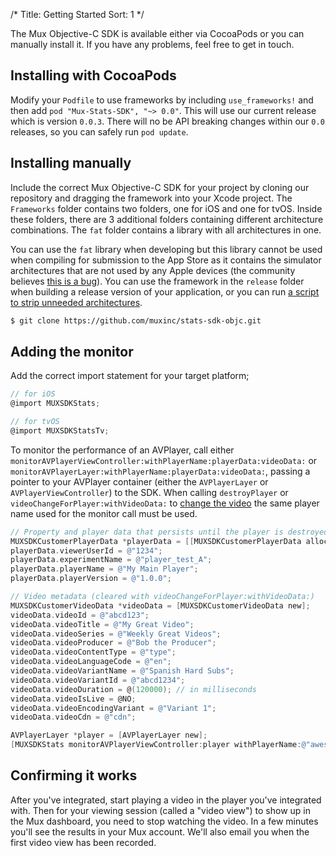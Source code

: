 /*
Title: Getting Started
Sort: 1
*/

The Mux Objective-C SDK is available either via CocoaPods or you can manually install it. If you have any problems, feel free to get in touch.

## Installing with CocoaPods
Modify your `Podfile` to use frameworks by including `use_frameworks!` and then add `pod "Mux-Stats-SDK", "~> 0.0"`. This will use our current release which is version `0.0.3`. There will no be API breaking changes within our `0.0` releases, so you can safely run `pod update`.

## Installing manually
Include the correct Mux Objective-C SDK for your project by cloning our repository and dragging the framework into your Xcode project. The <code>Frameworks</code> folder contains two folders, one for iOS and one for tvOS. Inside these folders, there are 3 additional folders containing different architecture combinations. The <code>fat</code> folder contains a library with all architectures in one.

You can use the `fat` library when developing but this library cannot be used when compiling for submission to the App Store as it contains the simulator architectures that are not used by any Apple devices (the community believes <a href="http://www.openradar.me/radar?id=6409498411401216" target="_blank">this is a bug</a>). You can use the framework in the <code>release</code> folder when building a release version of your application, or you can run <a href="https://gist.github.com/brett-stover-hs/b25947a125ff7e38e7ca#file-frameworks_blogpost_removal_script_a-sh" target="_blank">a script to strip unneeded architectures</a>.

```bash
$ git clone https://github.com/muxinc/stats-sdk-objc.git
```

## Adding the monitor
Add the correct import statement for your target platform;

```objectivec
// for iOS
@import MUXSDKStats;

// for tvOS
@import MUXSDKStatsTv;
```

To monitor the performance of an AVPlayer, call either <code>monitorAVPlayerViewController:withPlayerName:playerData:videoData:</code> or <code>monitorAVPlayerLayer:withPlayerName:playerData:videoData:</code>, passing a pointer to your AVPlayer container (either the <code>AVPlayerLayer</code> or <code>AVPlayerViewController</code>) to the SDK. When calling <code>destroyPlayer</code> or <code>videoChangeForPlayer:withVideoData:</code> to <a href="#changing-the-video">change the video</a> the same player name used for the monitor call must be used.

```objectivec
// Property and player data that persists until the player is destroyed
MUXSDKCustomerPlayerData *playerData = [[MUXSDKCustomerPlayerData alloc] initWithPropertyKey:@"EXAMPLE_PROPERTY_KEY"];
playerData.viewerUserId = @"1234";
playerData.experimentName = @"player_test_A";
playerData.playerName = @"My Main Player";
playerData.playerVersion = @"1.0.0";

// Video metadata (cleared with videoChangeForPlayer:withVideoData:)
MUXSDKCustomerVideoData *videoData = [MUXSDKCustomerVideoData new];
videoData.videoId = @"abcd123";
videoData.videoTitle = @"My Great Video";
videoData.videoSeries = @"Weekly Great Videos";
videoData.videoProducer = @"Bob the Producer";
videoData.videoContentType = @"type";
videoData.videoLanguageCode = @"en";
videoData.videoVariantName = @"Spanish Hard Subs";
videoData.videoVariantId = @"abcd1234";
videoData.videoDuration = @(120000); // in milliseconds
videoData.videoIsLive = @NO;
videoData.videoEncodingVariant = @"Variant 1";
videoData.videoCdn = @"cdn";

AVPlayerLayer *player = [AVPlayerLayer new];
[MUXSDKStats monitorAVPlayerViewController:player withPlayerName:@"awesome" playerData:playerData videoData:videoData];
```

## Confirming it works

After you've integrated, start playing a video in the player you've integrated with. Then for your viewing session (called a "video view") to show up in the Mux dashboard, you need to stop watching the video. In a few minutes you'll see the results in your Mux account. We'll also email you when the first video view has been recorded.
